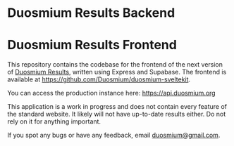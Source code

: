 # Duosmium Results Backend

# Duosmium Results Frontend

This repository contains the codebase for the frontend of the next version of [Duosmium Results](https://www.duosmium.org), written using Express and Supabase. The frontend is available at <https://github.com/Duosmium/duosmium-sveltekit>.

You can access the production instance here: <https://api.duosmium.org>

This application is a work in progress and does not contain every feature of the standard website.
It likely will not have up-to-date results either. Do not rely on it for anything important.

If you spot any bugs or have any feedback, email [duosmium@gmail.com](mailto:duosmium@gmail.com).
